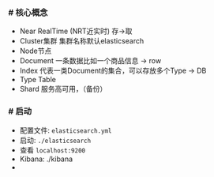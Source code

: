 ### # 核心概念

* Near RealTime (NRT近实时)    存->取
* Cluster集群		集群名称默认elasticsearch
* Node节点
* Document    一条数据比如一个商品信息 -> row
* Index   代表一类Document的集合，可以存放多个Type -> DB
* Type   Table
* Shard 服务高可用，（备份）

### # 启动

* 配置文件: `elasticsearch.yml`
* 启动: `./elasticsearch`
* 查看 `localhost:9200`
* Kibana: ./kibana
* 